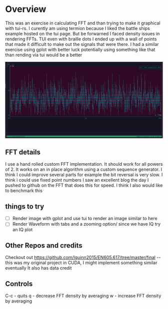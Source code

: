 

# Overview

This was an exercise in calculating FFT and than trying to make it graphical with tui-rs. I curently am using termion because I liked the battle ships example hosted on the tui page.
But be forwarned I faced density issues in rendering FFTs. TUI even with braille dots I ended up with a wall of points that made it difficult to make out the signals that were there.
I had a similar exercise using gplot with better luck potentially using something like that than rending via tui would be a better

![FFT demo](./FFT-demo.png)

## FFT details
I use a hand rolled custom FFT implementation. It should work for all powers of 2. It works on an in place algorithm using a custom sequence generator. I think I could improve several 
parts for example the bit reversal is very slow. I think i could use fixed point numbers I saw an excellent blog the day I pushed to github on the FFT that does this for speed. I think
I also would like to benchmark this 

## things to try
- [ ] Render image with gplot and use tui to render an image similar to here 
- [ ] Render Waveform with tabs and a zooming option/  since we have IQ try an IQ plot

## Other Repos and credits
Checkout out https://github.com/lquinn2015/EN605.617/tree/master/final  -- this was my original project in CUDA, I might implement something similar eventually It also has data credit 

## Controls
C-c - quits
q - decrease FFT density by averaging
w - increase FFT density by averaging


